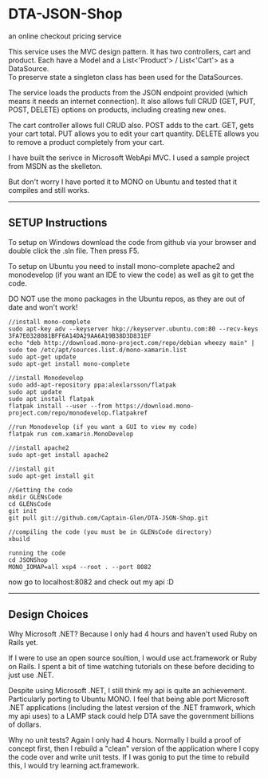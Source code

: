<h1>DTA-JSON-Shop</h1>
an online checkout pricing service

This service uses the MVC design pattern.  It has two controllers, cart and 
product.  Each have a Model and a List<'Product'> / List<'Cart'> as a DataSource.  
To preserve state a singleton class has been used for the DataSources.

The service loads the products from the JSON endpoint provided (which means it 
needs an internet connection).  It also allows full CRUD (GET, PUT, POST, DELETE) options on products, including 
creating new ones.

The cart controller allows full CRUD also.  POST adds to the cart.  GET, gets 
your cart total.  PUT allows you to edit your cart quantity.  DELETE allows 
you to remove a product completely from your cart.

I have built the serivce in Microsoft WebApi MVC.  I used a sample project 
from MSDN as the skelleton.

But don't worry I have ported it to MONO on Ubuntu and tested that it 
compiles and still works.

------------------------------------------------------------------------------
SETUP Instructions
------------------------------------------------------------------------------

To setup on Windows download the code from github via your browser and double 
click the .sln file.  Then press F5.

To setup on Ubuntu you need to install mono-complete apache2 and monodevelop (if 
you want an IDE to view the code) as well as git to get the code. 

DO NOT use the mono packages in the Ubuntu repos, as they are out of date and 
won't work!

```
//install mono-complete
sudo apt-key adv --keyserver hkp://keyserver.ubuntu.com:80 --recv-keys 3FA7E0328081BFF6A14DA29AA6A19B38D3D831EF
echo "deb http://download.mono-project.com/repo/debian wheezy main" | sudo tee /etc/apt/sources.list.d/mono-xamarin.list
sudo apt-get update
sudo apt-get install mono-complete

//install Monodevelop
sudo add-apt-repository ppa:alexlarsson/flatpak
sudo apt update
sudo apt install flatpak
flatpak install --user --from https://download.mono-project.com/repo/monodevelop.flatpakref

//run Monodevelop (if you want a GUI to view my code)
flatpak run com.xamarin.MonoDevelop

//install apache2
sudo apt-get install apache2

//install git
sudo apt-get install git

//Getting the code
mkdir GLENsCode
cd GLENsCode
git init
git pull git://github.com/Captain-Glen/DTA-JSON-Shop.git

//compiling the code (you must be in GLENsCode directory)
xbuild

running the code
cd JSONShop
MONO_IOMAP=all xsp4 --root . --port 8082
```
now go to localhost:8082 and check out my api :D

------------------------------------------------------------------------------
Design Choices
------------------------------------------------------------------------------
 
Why Microsoft .NET?
Because I only had 4 hours and haven't used Ruby on Rails yet.

If I were to use an open source soultion, I would use act.framework or Ruby 
on Rails.  I spent a bit of time watching tutorials on these before deciding 
to just use .NET.

Despite using Microsoft .NET, I still think my api is quite an achievement.
Particularly porting to Ubuntu MONO.  I feel that being able port Microsoft 
.NET applications (including the latest version of the .NET framwork, which my
api uses) to a LAMP stack could help DTA save the government billions of 
dollars.

Why no unit tests?
Again I only had 4 hours.  Normally I build a proof of concept first, then I 
rebuild a "clean" version of the application where I copy the code over and 
write unit tests.  If I was gonig to put the time to rebuild this, I would try 
learning act.framework.
